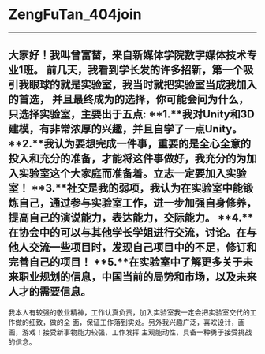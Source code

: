 # ZengFuTan_404join
-------------
大家好！我叫**曾富榃**，来自**新媒体学院数字媒体技术专业1班**。
前几天，我看到学长发的许多招新，第一个吸引我眼球的就是实验室，我当时就把实验室当成我加入的首选，
并且最终成为的选择，你可能会问为什么，只选择实验室，主要出于五点:
**1.**我对Unity和3D建模，有非常浓厚的兴趣，并且自学了一点Unity。
**2.**我认为要想完成一件事，重要的是全心全意的投入和充分的准备，才能将这件事做好，我充分的为加入实验室这个大家庭而准备着。立志一定要加入实验室！
**3.**社交是我的弱项，我认为在实验室中能锻炼自己，通过参与实验室工作，进一步加强自身修养，提高自己的演说能力，表达能力，交际能力。
**4.**在协会中的可以与其他学长学姐进行交流，讨论。在与他人交流一些项目时，发现自己项目中的不足，修订和完善自己的项目！
**5.**在实验室中了解更多关于未来职业规划的信息，中国当前的局势和市场，以及未来人才的需要信息。
---------------
我本人有较强的敬业精神，工作认真负责，加入实验室我一定会把实验室交代的工作做的细致，做的全
面，保证工作落到实处。另外我兴趣广泛，喜欢设计，画画，游戏！接受新事物能力较强，工作发挥
主观能动性，具备一种勇于接受挑战的信念。
